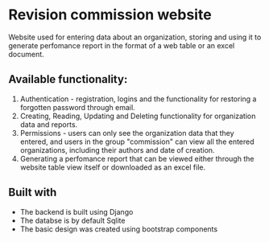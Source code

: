 # Revision commission website

Website used for entering data about an organization, storing and using it to generate perfomance report in the format of a web table or an excel document.

## Available functionality:
1. Authentication - registration, logins and the functionality for restoring a forgotten password through email.
2. Creating, Reading, Updating and Deleting functionality for organization data and reports.
3. Permissions - users can only see the organization data that they entered, and users in the group "commission" can view all the entered organizations, including their authors and date of creation.
4. Generating a perfomance report that can be viewed either through the website table view itself or downloaded as an excel file.


## Built with

* The backend is built using Django
* The databse is by default Sqlite
* The basic design was created using bootstrap components


